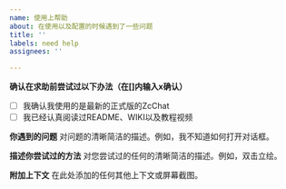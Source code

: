 ```yaml
---
name: 使用上帮助
about: 在使用以及配置的时候遇到了一些问题
title: ''
labels: need help
assignees: ''

---
```


**确认在求助前尝试过以下办法（在[]内输入x确认）**

- [ ] 我确认我使用的是最新的正式版的ZcChat
- [ ] 我已经认真阅读过README、WIKI以及教程视频

**你遇到的问题**
对问题的清晰简洁的描述。例如，我不知道如何打开对话框。

**描述你尝试过的方法**
对您尝试过的任何的清晰简洁的描述。例如，双击立绘。

**附加上下文**
在此处添加的任何其他上下文或屏幕截图。
